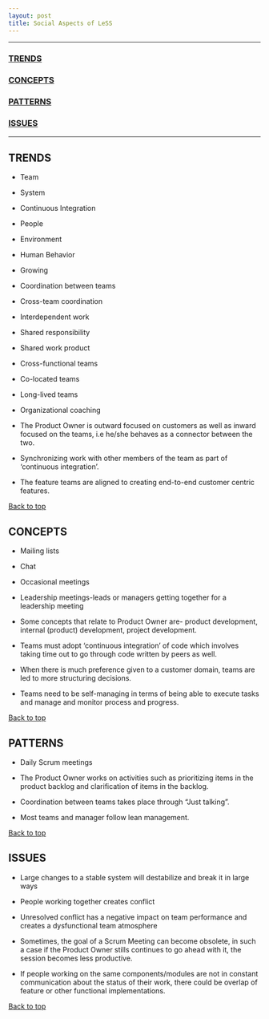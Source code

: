```yaml
---
layout: post
title: Social Aspects of LeSS
---
```


 <a name="content"></a>

---


### [TRENDS](#trends)

### [CONCEPTS](#concepts)

### [PATTERNS](#patterns)

### [ISSUES](#issues)

---

## <a name="trends">TRENDS</a>

- Team 



- System 


- Continuous Integration 



- People 



- Environment 



- Human Behavior 



- Growing 



- Coordination between teams 



- Cross-team coordination 



- Interdependent work 



- Shared responsibility 



- Shared work product 



- Cross-functional teams 



- Co-located teams 



- Long-lived teams 



- Organizational coaching 


- The Product Owner is outward focused on customers as well as inward focused on the teams, i.e he/she behaves as a connector between the two.


- Synchronizing work with other members of the team as part of ‘continuous integration’.


- The feature teams are aligned to creating end-to-end customer centric features.

[Back to top](#content)

## <a name="concepts">CONCEPTS</a>


- Mailing lists 



- Chat 



- Occasional meetings 



- Leadership meetings-leads or managers getting together for a leadership meeting 


- Some concepts that relate to Product Owner are- product development, internal (product) development, project development.


- Teams must adopt ‘continuous integration’ of code which involves taking time out to go through code written by peers as well.


- When there is much preference given to a customer domain, teams are led to more structuring decisions.


- Teams need to be self-managing in terms of being able to execute tasks and manage and monitor process and progress.

[Back to top](#content)

## <a name="patterns">PATTERNS</a>

- Daily Scrum meetings


- The Product Owner works on activities such as prioritizing items in the product backlog and clarification of items in the backlog.


- Coordination between teams takes place through “Just talking”.


- Most teams and manager follow lean management.

[Back to top](#content)



## <a name="issues">ISSUES</a>



- Large changes to a stable system will destabilize and break it in large ways 



- People working together creates conflict 



- Unresolved conflict has a negative impact on team performance and creates a dysfunctional team atmosphere 


- Sometimes, the goal of a Scrum Meeting can become obsolete, in such a case if the Product Owner stills continues to go ahead with it, the session becomes less productive.


- If people working on the same components/modules are not in constant communication about the status of their work, there could be overlap of feature or other functional implementations.

[Back to top](#content)
